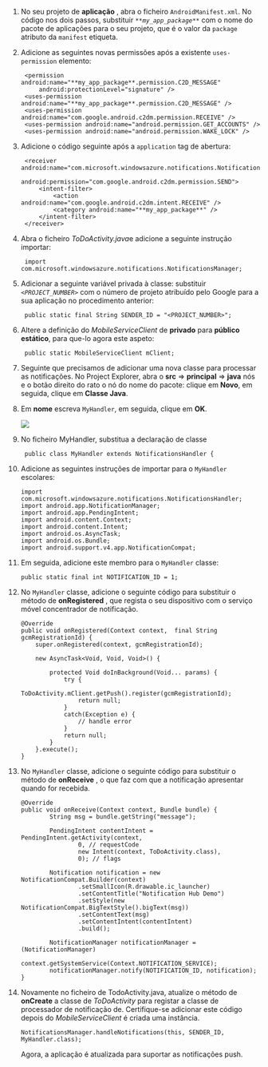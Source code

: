 1. No seu projeto de **aplicação** , abra o ficheiro `AndroidManifest.xml`. No código nos dois passos, substituir _`**my_app_package**`_ com o nome do pacote de aplicações para o seu projeto, que é o valor da `package` atributo da `manifest` etiqueta.

2. Adicione as seguintes novas permissões após a existente `uses-permission` elemento:

        <permission android:name="**my_app_package**.permission.C2D_MESSAGE"
            android:protectionLevel="signature" />
        <uses-permission android:name="**my_app_package**.permission.C2D_MESSAGE" />
        <uses-permission android:name="com.google.android.c2dm.permission.RECEIVE" />
        <uses-permission android:name="android.permission.GET_ACCOUNTS" />
        <uses-permission android:name="android.permission.WAKE_LOCK" />

3. Adicione o código seguinte após a `application` tag de abertura:

        <receiver android:name="com.microsoft.windowsazure.notifications.NotificationsBroadcastReceiver"
                                        android:permission="com.google.android.c2dm.permission.SEND">
            <intent-filter>
                <action android:name="com.google.android.c2dm.intent.RECEIVE" />
                <category android:name="**my_app_package**" />
            </intent-filter>
        </receiver>


4. Abra o ficheiro *ToDoActivity.java*e adicione a seguinte instrução importar:

        import com.microsoft.windowsazure.notifications.NotificationsManager;


5. Adicionar a seguinte variável privada à classe: substituir _`<PROJECT_NUMBER>`_ com o número de projeto atribuído pelo Google para a sua aplicação no procedimento anterior:

        public static final String SENDER_ID = "<PROJECT_NUMBER>";

6. Altere a definição do *MobileServiceClient* de **privado** para **público estático**, para que-lo agora este aspeto:

        public static MobileServiceClient mClient;

7. Seguinte que precisamos de adicionar uma nova classe para processar as notificações. No Project Explorer, abra o **src** => **principal** => **java** nós e o botão direito do rato o nó do nome do pacote: clique em **Novo**, em seguida, clique em **Classe Java**.

8. Em **nome** escreva `MyHandler`, em seguida, clique em **OK**.


    ![](./media/app-service-mobile-android-configure-push/android-studio-create-class.png)


9. No ficheiro MyHandler, substitua a declaração de classe

        public class MyHandler extends NotificationsHandler {


10. Adicione as seguintes instruções de importar para o `MyHandler` escolares:

        import com.microsoft.windowsazure.notifications.NotificationsHandler;
        import android.app.NotificationManager;
        import android.app.PendingIntent;
        import android.content.Context;
        import android.content.Intent;
        import android.os.AsyncTask;
        import android.os.Bundle;
        import android.support.v4.app.NotificationCompat;


11. Em seguida, adicione este membro para o `MyHandler` classe:

        public static final int NOTIFICATION_ID = 1;


12. No `MyHandler` classe, adicione o seguinte código para substituir o método de **onRegistered** , que regista o seu dispositivo com o serviço móvel concentrador de notificação.

        @Override
        public void onRegistered(Context context,  final String gcmRegistrationId) {
            super.onRegistered(context, gcmRegistrationId);

            new AsyncTask<Void, Void, Void>() {

                protected Void doInBackground(Void... params) {
                    try {
                        ToDoActivity.mClient.getPush().register(gcmRegistrationId);
                        return null;
                    }
                    catch(Exception e) {
                        // handle error             
                    }
                    return null;            
                }
            }.execute();
        }


13. No `MyHandler` classe, adicione o seguinte código para substituir o método de **onReceive** , o que faz com que a notificação apresentar quando for recebida.

        @Override
        public void onReceive(Context context, Bundle bundle) {
                String msg = bundle.getString("message");

                PendingIntent contentIntent = PendingIntent.getActivity(context,
                        0, // requestCode
                        new Intent(context, ToDoActivity.class),
                        0); // flags

                Notification notification = new NotificationCompat.Builder(context)
                        .setSmallIcon(R.drawable.ic_launcher)
                        .setContentTitle("Notification Hub Demo")
                        .setStyle(new NotificationCompat.BigTextStyle().bigText(msg))
                        .setContentText(msg)
                        .setContentIntent(contentIntent)
                        .build();

                NotificationManager notificationManager = (NotificationManager)
                        context.getSystemService(Context.NOTIFICATION_SERVICE);
                notificationManager.notify(NOTIFICATION_ID, notification);
        }


14. Novamente no ficheiro de TodoActivity.java, atualize o método de **onCreate** a classe de *ToDoActivity* para registar a classe de processador de notificação de. Certifique-se adicionar este código depois do *MobileServiceClient* é criada uma instância.


        NotificationsManager.handleNotifications(this, SENDER_ID, MyHandler.class);

    Agora, a aplicação é atualizada para suportar as notificações push.
